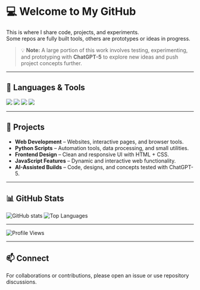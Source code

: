 # 💻 Welcome to My GitHub

This is where I share code, projects, and experiments.  
Some repos are fully built tools, others are prototypes or ideas in progress.  

> 💡 **Note:** A large portion of this work involves testing, experimenting, and prototyping with **ChatGPT-5** to explore new ideas and push project concepts further.

---

## 🚀 Languages & Tools
<p>
  <img src="https://img.shields.io/badge/HTML5-E34F26?style=for-the-badge&logo=html5&logoColor=white"/>
  <img src="https://img.shields.io/badge/CSS3-1572B6?style=for-the-badge&logo=css3&logoColor=white"/>
  <img src="https://img.shields.io/badge/JavaScript-F7DF1E?style=for-the-badge&logo=javascript&logoColor=black"/>
  <img src="https://img.shields.io/badge/Python-3776AB?style=for-the-badge&logo=python&logoColor=white"/>
</p>

---

## 📂 Projects
- **Web Development** – Websites, interactive pages, and browser tools.
- **Python Scripts** – Automation tools, data processing, and small utilities.
- **Frontend Design** – Clean and responsive UI with HTML + CSS.
- **JavaScript Features** – Dynamic and interactive web functionality.
- **AI-Assisted Builds** – Code, designs, and concepts tested with ChatGPT-5.

---

## 📊 GitHub Stats
![GitHub stats](https://github-readme-stats.vercel.app/api?username=noahtollysmells&show_icons=true&theme=tokyonight)
![Top Languages](https://github-readme-stats.vercel.app/api/top-langs/?username=noahtollysmells&layout=compact&theme=tokyonight)

---

![Profile Views](https://komarev.com/ghpvc/?username=noahtollysmells&style=for-the-badge)

---

## 📫 Connect
For collaborations or contributions, please open an issue or use repository discussions.
